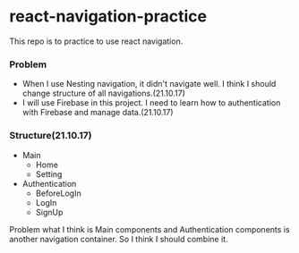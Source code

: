 # react-navigation-practice
This repo is to practice to use react navigation.

### Problem
- When I use Nesting navigation, it didn't navigate well. I think I should change structure of all navigations.(21.10.17)
- I will use Firebase in this project. I need to learn how to authentication with Firebase and manage data.(21.10.17)


### Structure(21.10.17)
- Main
  - Home
  - Setting
- Authentication
  - BeforeLogIn
  - LogIn
  - SignUp

Problem what I think is Main components and Authentication components is another navigation container. So I think I should combine it.
